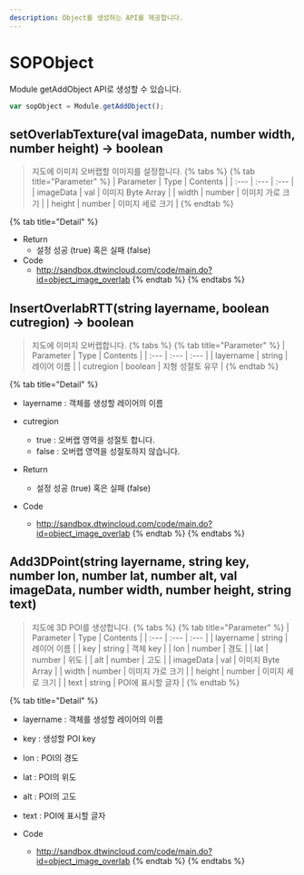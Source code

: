 ```yaml
---
description: Object를 생성하는 API를 제공합니다.
---
```


# SOPObject

Module getAddObject API로 생성할 수 있습니다.

```javascript
var sopObject = Module.getAddObject();
```

## setOverlabTexture\(val imageData, number width, number height\) → boolean
> 지도에 이미지 오버랩할 이미지를 설정합니다.
{% tabs %}
{% tab title="Parameter" %}
| Parameter | Type | Contents |
| :--- | :--- | :--- |
| imageData | val | 이미지 Byte Array |
| width | number | 이미지 가로 크기 |
| height | number | 이미지 세로 크기 |
{% endtab %}

{% tab title="Detail" %}
* Return
  * 설정 성공 (true) 혹은 실패 (false)
* Code
  * http://sandbox.dtwincloud.com/code/main.do?id=object_image_overlab
{% endtab %}
{% endtabs %}

## InsertOverlabRTT\(string layername, boolean cutregion\) → boolean
> 지도에 이미지 오버랩합니다.
{% tabs %}
{% tab title="Parameter" %}
| Parameter | Type | Contents |
| :--- | :--- | :--- |
| layername | string | 레이어 이름 |
| cutregion | boolean | 지형 성절토 유무  |
{% endtab %}

{% tab title="Detail" %}
* layername : 객체를 생성할 레이어의 이름
* cutregion
  * true : 오버랩 영역을 성절토 합니다.
  * false : 오버랩 영역을 성절토하지 않습니다.
  
* Return
  * 설정 성공 (true) 혹은 실패 (false)
* Code
  * http://sandbox.dtwincloud.com/code/main.do?id=object_image_overlab
{% endtab %}
{% endtabs %}

## Add3DPoint\(string layername, string key, number lon, number lat, number alt, val imageData, number width, number height, string text\)
> 지도에 3D POI를 생성합니다.
{% tabs %}
{% tab title="Parameter" %}
| Parameter | Type | Contents |
| :--- | :--- | :--- |
| layername | string | 레이어 이름 |
| key | string | 객체 key |
| lon | number | 경도 |
| lat | number | 위도 |
| alt | number | 고도 |
| imageData | val | 이미지 Byte Array |
| width | number | 이미지 가로 크기 |
| height | number | 이미지 세로 크기 |
| text | string | POI에 표시할 글자 |
{% endtab %}

{% tab title="Detail" %}
* layername : 객체를 생성할 레이어의 이름
* key : 생성할 POI key
* lon : POI의 경도
* lat : POI의 위도
* alt : POI의 고도
* text : POI에 표시할 글자

* Code
  * http://sandbox.dtwincloud.com/code/main.do?id=object_image_overlab
{% endtab %}
{% endtabs %}